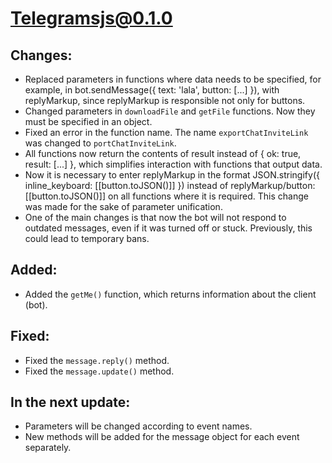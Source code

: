# Telegramsjs@0.1.0

## Changes:

- Replaced parameters in functions where data needs to be specified, for example, in bot.sendMessage({ text: 'lala', button: [...] }), with replyMarkup, since replyMarkup is responsible not only for buttons.
- Changed parameters in `downloadFile` and `getFile` functions. Now they must be specified in an object.
- Fixed an error in the function name. The name `exportChatInviteLink` was changed to `portChatInviteLink`.
- All functions now return the contents of result instead of { ok: true, result: [...] }, which simplifies interaction with functions that output data.
- Now it is necessary to enter replyMarkup in the format JSON.stringify({ inline_keyboard: [[button.toJSON()]] }) instead of replyMarkup/button: [[button.toJSON()]] on all functions where it is required. This change was made for the sake of parameter unification.
- One of the main changes is that now the bot will not respond to outdated messages, even if it was turned off or stuck. Previously, this could lead to temporary bans.

## Added:

- Added the `getMe()` function, which returns information about the client (bot).

## Fixed:

- Fixed the `message.reply()` method.
- Fixed the `message.update()` method.

## In the next update:

- Parameters will be changed according to event names.
- New methods will be added for the message object for each event separately.
